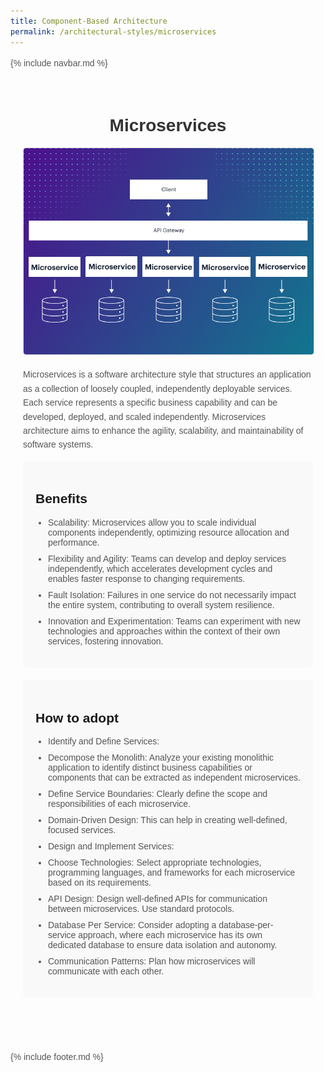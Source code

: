 ```yaml
---
title: Component-Based Architecture
permalink: /architectural-styles/microservices
---
```

{% include navbar.md %}
  <style>
    body {
      font-family: Arial, sans-serif;
    }

    .container {
      max-width: 800px;
      margin: 0 auto;
      padding: 20px;
      padding-bottom: 50px;
    }

    h1 {
      text-align: center;
      color: #333;
    }

    img {
      display: block;
      margin: 0 auto;
      max-width: 100%;
      height: auto;
      border: 1px solid #ddd;
      border-radius: 5px;
      margin-bottom: 20px;
    }

    p {
      line-height: 1.6;
      color: #555;
    }

    ul {
      padding-left: 20px;
      color: #555;
    }

    li {
      margin-bottom: 10px;
    }

    .benefits {
      background-color: #f9f9f9;
      padding: 20px;
      border-radius: 5px;
      margin-bottom: 20px;
    }

    .how-to-adopt {
      background-color: #f9f9f9;
      padding: 20px;
      border-radius: 5px;
      margin-bottom: 20px;
    }
  </style>

<div class="container">
  <h1>Microservices</h1>
  <img src="/pictures/microservices1.png" alt="Microservices">

  <p>Microservices is a software architecture style that structures an application as a collection of loosely coupled, independently deployable services. Each service represents a specific business capability and can be developed, deployed, and scaled independently. Microservices architecture aims to enhance the agility, scalability, and maintainability of software systems.</p>

  <div class="benefits">
    <h2>Benefits</h2>
    <ul>
      <li>Scalability: Microservices allow you to scale individual components independently, optimizing resource allocation and performance.</li>
      <li>Flexibility and Agility: Teams can develop and deploy services independently, which accelerates development cycles and enables faster response to changing requirements.</li>
      <li>Fault Isolation: Failures in one service do not necessarily impact the entire system, contributing to overall system resilience.</li>
      <li>Innovation and Experimentation: Teams can experiment with new technologies and approaches within the context of their own services, fostering innovation.</li>
    </ul>
  </div>

  <div class="how-to-adopt">
    <h2>How to adopt</h2>
    <ul>
      <li>Identify and Define Services:</li>
      <li>Decompose the Monolith: Analyze your existing monolithic application to identify distinct business capabilities or components that can be extracted as independent microservices.</li>
      <li>Define Service Boundaries: Clearly define the scope and responsibilities of each microservice.</li>
      <li>Domain-Driven Design: This can help in creating well-defined, focused services.</li>
      <li>Design and Implement Services:</li>
      <li>Choose Technologies: Select appropriate technologies, programming languages, and frameworks for each microservice based on its requirements.</li>
      <li>API Design: Design well-defined APIs for communication between microservices. Use standard protocols.</li>
      <li>Database Per Service: Consider adopting a database-per-service approach, where each microservice has its own dedicated database to ensure data isolation and autonomy.</li>
      <li>Communication Patterns: Plan how microservices will communicate with each other.</li>
    </ul>
  </div>
</div>

{% include footer.md %}

